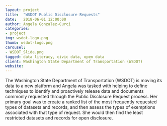 ```yaml
---
layout: project
title:  "WSDOT Public Disclosure Requests"
date:   2018-06-01 12:00:00
author: Angela Gonzalez-Curci
categories:
- project
img: wsdot-logo.png
thumb: wsdot-logo.png
carousel:
- WSDOT_Slide.png
tagged: data literacy, civic data, open data
client: Washington State Department of Transportation (WSDOT)
website: 
---
```

The Washington State Department of Transportation (WSDOT) is moving its data to a new platform and Angela was tasked with helping to define techniques to identify and proactively release data and documents commonly requested through the Public Disclosure Request process. Her primary goal was to create a ranked list of the most frequently requested types of datasets and records, and then assess the types of exemptions associated with that type of request.  She would then find the least restricted datasets and records for open disclosure.
